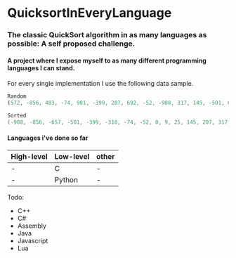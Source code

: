 # QuicksortInEveryLanguage

### The classic QuickSort algorithm in as many languages as possible: A self proposed challenge.
#### A project where I expose myself to as many different programming languages I can stand.


For every single implementation I use the following data sample.

```javascript
Random
(572, -856, 483, -74, 901, -399, 207, 692, -52, -908, 317, 145, -501, 623, 0, -310, 25, -657, 448, 9)
```

```c
Sorted
(-908, -856, -657, -501, -399, -310, -74, -52, 0, 9, 25, 145, 207, 317, 448, 483, 572, 623, 692, 901)
```
#### Languages i've done so far
| High-level | Low-level | other |
| - | - | - |
| - | C | - |
| - | Python | - |

Todo:
- C++
- C#
- Assembly
- Java
- Javascript
- Lua
